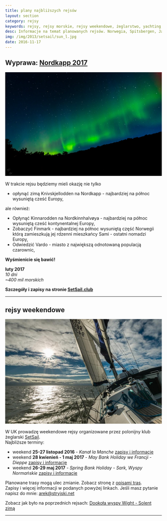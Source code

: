 ```yaml
---
title: plany najbliższych rejsów
layout: section
category: rejsy
keywords: rejsy, rejsy morskie, rejsy weekendowe, żeglarstwo, yachting, jachting, Norwegia, Spitsbergen, Jan Mayen
desc: Informacje na temat planowanych rejsów. Norwegia, Spitsbergen, Jan Mayen. Rejsy weekendowe w UK. 
img: /img/2013/setsail/sun_l.jpg
date: 2016-11-17
---
```


Wyprawa: [Nordkapp 2017](https://www.meetup.com/SetSail-Polish-Sailing-Club/events/235416553/)
-------------------------------------------

[![zorza](/img/2016/nordkapp/zorza.jpg)](https://www.meetup.com/SetSail-Polish-Sailing-Club/events/235416553/)

W trakcie rejsu będziemy mieli okazję nie tylko  

* opłynąć zimą Knivskjellodden na Nordkapp - najbardziej na północ wysuniętą cześć Europy,  

ale również:  

* Opłynąć Kinnarodden na Nordkinnhalvøya - najbardziej na północ wysuniętą cześć kontynentalnej Europy,  
* Zobaczyć Finmark - najbardziej na północ wysuniętą część Norwegii którą zamieszkują jej rdzenni mieszkańcy Sami - ostatni nomadzi Europy,  
* Odwiedzić Vardo - miasto z największą odnotowaną populacją czarownic, 
 
**Wyśmienicie się bawić!**

**luty 2017**   
*10 dni*  
*~400 mil morskich*  

**Szczegóły i zapisy na stronie [SetSail.club](https://www.meetup.com/SetSail-Polish-Sailing-Club/events/235416553/)**

----------------------------------------------------

rejsy weekendowe
-----------------

[![Solent](/img/2013/setsail/sun_l.jpg)](/solent-trasy/) 

W UK prowadzę weekendowe rejsy organizowane przez polonijny klub żeglarski [SetSail](http://setsail.org.uk).  
Najbliższe terminy:  

* weekend **25-27 listopad 2016** - *Kanał la Manche* [zapisy i informacje](http://SetSail.Club/events/231163198/)
* weekend **28 kwienień - 1 maj 2017** - *May Bank Holiday we Francji - Dieppe* [zapisy i informacje](http://SetSail.Club/events/235420048/)
* weekend **26-29 maj 2017** - *Spring Bank Holiday - Sark, Wyspy Normańskie* [zapisy i informacje](http://SetSail.Club/events/235420461/)

Planowane trasy mogą ulec zmianie. Zobacz stronę z [opisami tras](/solent-trasy).   
Zapisy i więcej informacji w podanych powyżej linkach. Jeśli masz pytanie napisz do mnie: [&#x61;&#114;&#101;&#x6b;&#64;&#x73;&#x74;&#x72;&#121;&#106;&#x73;&#107;&#x69;&#x2e;&#x6e;&#101;&#116;](http://stryjski.net/arek/email/)

Zobacz jak było na poprzednich rejsach: [Dookoła wyspy Wight - Solent zimą](/dookola-wight-solent-zima/)

----------------------------------------------------







